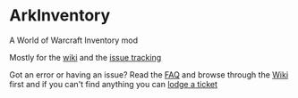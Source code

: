 # ArkInventory
A World of Warcraft Inventory mod

Mostly for the [wiki](https://github.com/arkayenro/arkinventory/wiki) and the [issue tracking](https://github.com/arkayenro/arkinventory/issues)

Got an error or having an issue? Read the [FAQ](https://github.com/arkayenro/arkinventory/wiki/FAQ) and browse through the [Wiki](https://github.com/arkayenro/arkinventory/wiki) first and if you can't find anything you can [lodge a ticket](https://github.com/arkayenro/arkinventory/issues/new)
